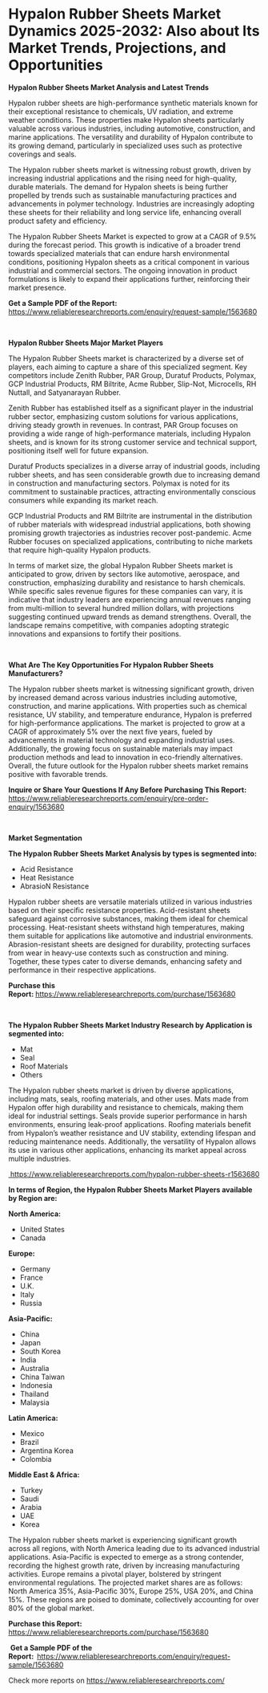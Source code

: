<p><h1>Hypalon Rubber Sheets Market Dynamics 2025-2032: Also about Its Market Trends, Projections, and Opportunities</h1></p><p><strong>Hypalon Rubber Sheets Market Analysis and Latest Trends</strong></p>
<p><p>Hypalon rubber sheets are high-performance synthetic materials known for their exceptional resistance to chemicals, UV radiation, and extreme weather conditions. These properties make Hypalon sheets particularly valuable across various industries, including automotive, construction, and marine applications. The versatility and durability of Hypalon contribute to its growing demand, particularly in specialized uses such as protective coverings and seals.</p><p>The Hypalon rubber sheets market is witnessing robust growth, driven by increasing industrial applications and the rising need for high-quality, durable materials. The demand for Hypalon sheets is being further propelled by trends such as sustainable manufacturing practices and advancements in polymer technology. Industries are increasingly adopting these sheets for their reliability and long service life, enhancing overall product safety and efficiency.</p><p>The Hypalon Rubber Sheets Market is expected to grow at a CAGR of 9.5% during the forecast period. This growth is indicative of a broader trend towards specialized materials that can endure harsh environmental conditions, positioning Hypalon sheets as a critical component in various industrial and commercial sectors. The ongoing innovation in product formulations is likely to expand their applications further, reinforcing their market presence.</p></p>
<p><strong>Get a Sample PDF of the Report:&nbsp;</strong> <a href="https://www.reliableresearchreports.com/enquiry/request-sample/1563680?utm_campaign=2197&utm_medium=2&utm_source=Github&utm_content=ia&utm_term=01022025&utm_id=hypalon-rubber-sheets">https://www.reliableresearchreports.com/enquiry/request-sample/1563680</a></p>
<p>&nbsp;</p>
<p><strong>Hypalon Rubber Sheets Major Market Players</strong></p>
<p><p>The Hypalon Rubber Sheets market is characterized by a diverse set of players, each aiming to capture a share of this specialized segment. Key competitors include Zenith Rubber, PAR Group, Duratuf Products, Polymax, GCP Industrial Products, RM Biltrite, Acme Rubber, Slip-Not, Microcells, RH Nuttall, and Satyanarayan Rubber. </p><p>Zenith Rubber has established itself as a significant player in the industrial rubber sector, emphasizing custom solutions for various applications, driving steady growth in revenues. In contrast, PAR Group focuses on providing a wide range of high-performance materials, including Hypalon sheets, and is known for its strong customer service and technical support, positioning itself well for future expansion.</p><p>Duratuf Products specializes in a diverse array of industrial goods, including rubber sheets, and has seen considerable growth due to increasing demand in construction and manufacturing sectors. Polymax is noted for its commitment to sustainable practices, attracting environmentally conscious consumers while expanding its market reach.</p><p>GCP Industrial Products and RM Biltrite are instrumental in the distribution of rubber materials with widespread industrial applications, both showing promising growth trajectories as industries recover post-pandemic. Acme Rubber focuses on specialized applications, contributing to niche markets that require high-quality Hypalon products.</p><p>In terms of market size, the global Hypalon Rubber Sheets market is anticipated to grow, driven by sectors like automotive, aerospace, and construction, emphasizing durability and resistance to harsh chemicals. While specific sales revenue figures for these companies can vary, it is indicative that industry leaders are experiencing annual revenues ranging from multi-million to several hundred million dollars, with projections suggesting continued upward trends as demand strengthens. Overall, the landscape remains competitive, with companies adopting strategic innovations and expansions to fortify their positions.</p></p>
<p>&nbsp;</p>
<p><strong>What Are The Key Opportunities For Hypalon Rubber Sheets Manufacturers?</strong></p>
<p><p>The Hypalon rubber sheets market is witnessing significant growth, driven by increased demand across various industries including automotive, construction, and marine applications. With properties such as chemical resistance, UV stability, and temperature endurance, Hypalon is preferred for high-performance applications. The market is projected to grow at a CAGR of approximately 5% over the next five years, fueled by advancements in material technology and expanding industrial uses. Additionally, the growing focus on sustainable materials may impact production methods and lead to innovation in eco-friendly alternatives. Overall, the future outlook for the Hypalon rubber sheets market remains positive with favorable trends.</p></p>
<p><strong>Inquire or Share Your Questions If Any Before Purchasing This Report:</strong> <a href="https://www.reliableresearchreports.com/enquiry/pre-order-enquiry/1563680?utm_campaign=2197&utm_medium=2&utm_source=Github&utm_content=ia&utm_term=01022025&utm_id=hypalon-rubber-sheets">https://www.reliableresearchreports.com/enquiry/pre-order-enquiry/1563680</a></p>
<p>&nbsp;</p>
<p><strong>Market Segmentation</strong></p>
<p><strong>The Hypalon Rubber Sheets Market Analysis by types is segmented into:</strong></p>
<p><ul><li>Acid Resistance</li><li>Heat Resistance</li><li>AbrasioN Resistance</li></ul></p>
<p><p>Hypalon rubber sheets are versatile materials utilized in various industries based on their specific resistance properties. Acid-resistant sheets safeguard against corrosive substances, making them ideal for chemical processing. Heat-resistant sheets withstand high temperatures, making them suitable for applications like automotive and industrial environments. Abrasion-resistant sheets are designed for durability, protecting surfaces from wear in heavy-use contexts such as construction and mining. Together, these types cater to diverse demands, enhancing safety and performance in their respective applications.</p></p>
<p><strong>Purchase this Report:&nbsp;</strong><a href="https://www.reliableresearchreports.com/purchase/1563680?utm_campaign=2197&utm_medium=2&utm_source=Github&utm_content=ia&utm_term=01022025&utm_id=hypalon-rubber-sheets">https://www.reliableresearchreports.com/purchase/1563680</a></p>
<p>&nbsp;</p>
<p><strong>The Hypalon Rubber Sheets Market Industry Research by Application is segmented into:</strong></p>
<p><ul><li>Mat</li><li>Seal</li><li>Roof Materials</li><li>Others</li></ul></p>
<p><p>The Hypalon rubber sheets market is driven by diverse applications, including mats, seals, roofing materials, and other uses. Mats made from Hypalon offer high durability and resistance to chemicals, making them ideal for industrial settings. Seals provide superior performance in harsh environments, ensuring leak-proof applications. Roofing materials benefit from Hypalon’s weather resistance and UV stability, extending lifespan and reducing maintenance needs. Additionally, the versatility of Hypalon allows its use in various other applications, enhancing its market appeal across multiple industries.</p></p>
<p><a href="https://www.reliableresearchreports.com/hypalon-rubber-sheets-r1563680?utm_campaign=2197&utm_medium=2&utm_source=Github&utm_content=ia&utm_term=01022025&utm_id=hypalon-rubber-sheets">&nbsp;https://www.reliableresearchreports.com/hypalon-rubber-sheets-r1563680</a></p>
<p><strong>In terms of Region, the Hypalon Rubber Sheets Market Players available by Region are:</strong></p>
<p>
    <p> <strong> North America: </strong>
        <ul>
            <li>United States</li>
            <li>Canada</li>
        </ul>
        </p> 
    <p> <strong> Europe: </strong>
        <ul>
            <li>Germany</li>
            <li>France</li>
            <li>U.K.</li>
            <li>Italy</li>
            <li>Russia</li>
        </ul>
        </p> 
    <p> <strong> Asia-Pacific: </strong>
        <ul>
            <li>China</li>
            <li>Japan</li>
            <li>South Korea</li>
            <li>India</li>
            <li>Australia</li>
            <li>China Taiwan</li>
            <li>Indonesia</li>
            <li>Thailand</li>
            <li>Malaysia</li>
        </ul>
        </p> 
    <p> <strong> Latin America: </strong>
        <ul>
            <li>Mexico</li>
            <li>Brazil</li>
            <li>Argentina Korea</li>
            <li>Colombia</li>
        </ul>
        </p> 
    <p> <strong> Middle East & Africa: </strong>
        <ul>
            <li>Turkey</li>
            <li>Saudi</li>
            <li>Arabia</li>
            <li>UAE</li>
            <li>Korea</li>
        </ul>
    </p>
    </p>
<p><p>The Hypalon rubber sheets market is experiencing significant growth across all regions, with North America leading due to its advanced industrial applications. Asia-Pacific is expected to emerge as a strong contender, recording the highest growth rate, driven by increasing manufacturing activities. Europe remains a pivotal player, bolstered by stringent environmental regulations. The projected market shares are as follows: North America 35%, Asia-Pacific 30%, Europe 25%, USA 20%, and China 15%. These regions are poised to dominate, collectively accounting for over 80% of the global market.</p></p>
<p><strong>Purchase this Report: </strong><a href="https://www.reliableresearchreports.com/purchase/1563680?utm_campaign=2197&utm_medium=2&utm_source=Github&utm_content=ia&utm_term=01022025&utm_id=hypalon-rubber-sheets">https://www.reliableresearchreports.com/purchase/1563680</a></p>
<p>&nbsp;<strong>Get a Sample PDF of the Report:&nbsp;&nbsp;</strong><a href="https://www.reliableresearchreports.com/enquiry/request-sample/1563680?utm_campaign=2197&utm_medium=2&utm_source=Github&utm_content=ia&utm_term=01022025&utm_id=hypalon-rubber-sheets">https://www.reliableresearchreports.com/enquiry/request-sample/1563680</a></p>
<p><strong></strong></p>
<p>Check more reports on <a href="https://www.reliableresearchreports.com/?utm_campaign=2197&utm_medium=2&utm_source=Github&utm_content=ia&utm_term=01022025&utm_id=hypalon-rubber-sheets">https://www.reliableresearchreports.com/</a></p>